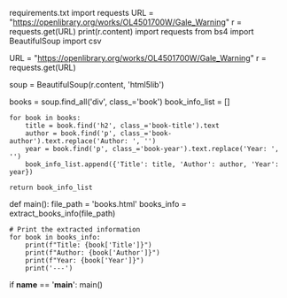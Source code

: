 requirements.txt
import requests 
URL = "https://openlibrary.org/works/OL4501700W/Gale_Warning" 
r = requests.get(URL) 
print(r.content)
import requests 
from bs4 import BeautifulSoup 
import csv 

URL = "https://openlibrary.org/works/OL4501700W/Gale_Warning" 
r = requests.get(URL) 

soup = BeautifulSoup(r.content, 'html5lib') 


  books = soup.find_all('div', class_='book')
    book_info_list = []

    for book in books:
        title = book.find('h2', class_='book-title').text
        author = book.find('p', class_='book-author').text.replace('Author: ', '')
        year = book.find('p', class_='book-year').text.replace('Year: ', '')
        book_info_list.append({'Title': title, 'Author': author, 'Year': year})

    return book_info_list

def main():
    file_path = 'books.html'
    books_info = extract_books_info(file_path)

    # Print the extracted information
    for book in books_info:
        print(f"Title: {book['Title']}")
        print(f"Author: {book['Author']}")
        print(f"Year: {book['Year']}")
        print('---')

if __name__ == '__main__':
    main()

